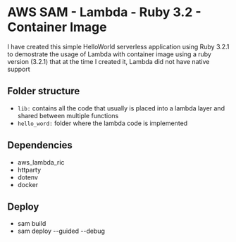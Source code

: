 # AWS SAM - Lambda - Ruby 3.2 - Container Image

I have created this simple HelloWorld serverless application using Ruby 3.2.1 to demostrate the usage of Lambda with container image using a ruby version (3.2.1) that at the time I created it, Lambda did not have native support

## Folder structure
* `lib:` contains all the code that usually is placed into a lambda layer and shared between multiple functions
* `hello_word:` folder where the lambda code is implemented

## Dependencies
* aws_lambda_ric
* httparty
* dotenv
* docker

## Deploy

* sam build
* sam deploy --guided --debug

